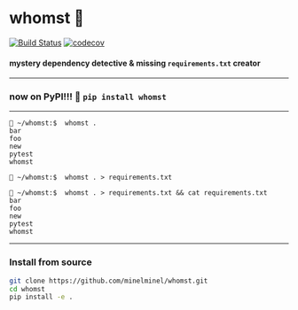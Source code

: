 # whomst :owl:
[![Build Status](https://travis-ci.org/minelminel/whomst.svg?branch=master)](https://travis-ci.org/minelminel/whomst)
[![codecov](https://codecov.io/gh/minelminel/whomst/branch/master/graph/badge.svg)](https://codecov.io/gh/minelminel/whomst)
#### mystery dependency detective & missing `requirements.txt` creator
---
### now on PyPI!!! 🤗 `pip install whomst`
---

```
🦉 ~/whomst:$  whomst .
bar
foo
new
pytest
whomst

🦉 ~/whomst:$  whomst . > requirements.txt

🦉 ~/whomst:$  whomst . > requirements.txt && cat requirements.txt
bar
foo
new
pytest
whomst
```
---
### Install from source
```bash
git clone https://github.com/minelminel/whomst.git
cd whomst
pip install -e .
```

